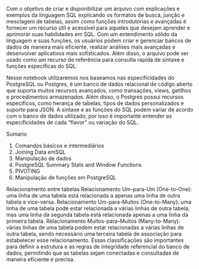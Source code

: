 
Com o objetivo de criar e disponibilizar um arquivo com explicações e exemplos da linguagem SQL explicando os formatos de busca, junção e mesclagem de tabelas, assim como funções introdutórias e avançadas é fornecer um recurso útil e acessível para aqueles que desejam aprender e aprimorar suas habilidades em SQL. Com um entendimento sólido da linguagem e suas funções, os usuários podem criar e gerenciar bancos de dados de maneira mais eficiente, realizar análises mais avançadas e desenvolver aplicativos mais sofisticados. Além disso, o arquivo pode ser usado como um recurso de referência para consulta rápida de sintaxe e funções específicas do SQL.

Nesse notebook utilizaremos nos baseamos nas especificidades do PostgreSQL ou Postgres, é um banco de dados relacional de código aberto que suporta muitos recursos avançados, como transações, views, gatilhos e procedimentos armazenados. Além disso, o Postgres possui recursos específicos, como herança de tabelas, tipos de dados personalizados e suporte para JSON. A sintaxe e as funções do SQL podem variar de acordo com o banco de dados utilizado, por isso é importante entender as especificidades de cada “flavor” ou variação do SQL.

Sumario
1. Comandos básicos e intermediários
2. Joining Data emSQL
3. Manipulação de dados
4. PostgreSQL Summary Stats and Window Functions
5. PIVOTING
6. Manipulação de funções em PostgreSQL

Relacionamento entre tabelas
Relacionamento Um-para-Um (One-to-One): uma linha de uma tabela está relacionada a apenas uma linha de outra tabela e vice-versa.
Relacionamento Um-para-Muitos (One-to-Many): uma linha de uma tabela pode estar relacionada a várias linhas de outra tabela, mas uma linha da segunda tabela está relacionada apenas a uma linha da primeira tabela.
Relacionamento Muitos-para-Muitos (Many-to-Many): várias linhas de uma tabela podem estar relacionadas a várias linhas de outra tabela, sendo necessário uma terceira tabela de associação para estabelecer esse relacionamento.
Essas classificações são importantes para definir a estrutura e as regras de integridade referencial do banco de dados, permitindo que as tabelas sejam conectadas e consultadas de maneira eficiente e precisa.
